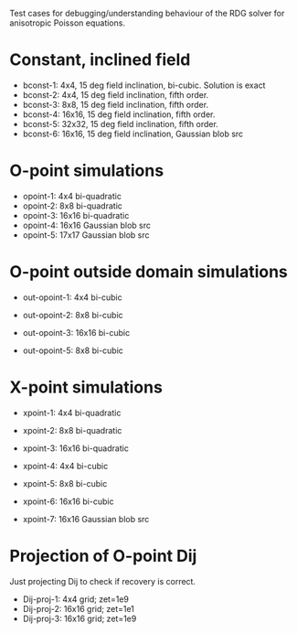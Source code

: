 Test cases for debugging/understanding behaviour of the RDG solver for
anisotropic Poisson equations.

# Constant, inclined field

- bconst-1: 4x4, 15 deg field inclination, bi-cubic. Solution is exact
- bconst-2: 4x4, 15 deg field inclination, fifth order.
- bconst-3: 8x8, 15 deg field inclination, fifth order.
- bconst-4: 16x16, 15 deg field inclination, fifth order.
- bconst-5: 32x32, 15 deg field inclination, fifth order.
- bconst-6: 16x16, 15 deg field inclination, Gaussian blob src

# O-point simulations

- opoint-1: 4x4 bi-quadratic
- opoint-2: 8x8 bi-quadratic
- opoint-3: 16x16 bi-quadratic
- opoint-4: 16x16 Gaussian blob src
- opoint-5: 17x17 Gaussian blob src

# O-point outside domain simulations

- out-opoint-1: 4x4 bi-cubic
- out-opoint-2: 8x8 bi-cubic
- out-opoint-3: 16x16 bi-cubic

- out-opoint-5: 8x8 bi-cubic

# X-point simulations


- xpoint-1: 4x4 bi-quadratic
- xpoint-2: 8x8 bi-quadratic
- xpoint-3: 16x16 bi-quadratic

- xpoint-4: 4x4 bi-cubic
- xpoint-5: 8x8 bi-cubic
- xpoint-6: 16x16 bi-cubic

- xpoint-7: 16x16 Gaussian blob src

# Projection of O-point Dij

Just projecting Dij to check if recovery is correct.

- Dij-proj-1: 4x4 grid; zet=1e9
- Dij-proj-2: 16x16 grid; zet=1e1
- Dij-proj-3: 16x16 grid; zet=1e9
